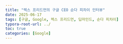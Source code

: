 ```yaml
---
title: "렉스 프리드먼의 구글 CEO 순다 피차이 인터뷰"
date: 2025-06-17
tags: [구글, Google, 렉스 프리드먼, 딥마인드, 순다 피차이]
typora-root-url: ../
toc: true
categories: [Google]
---
```





